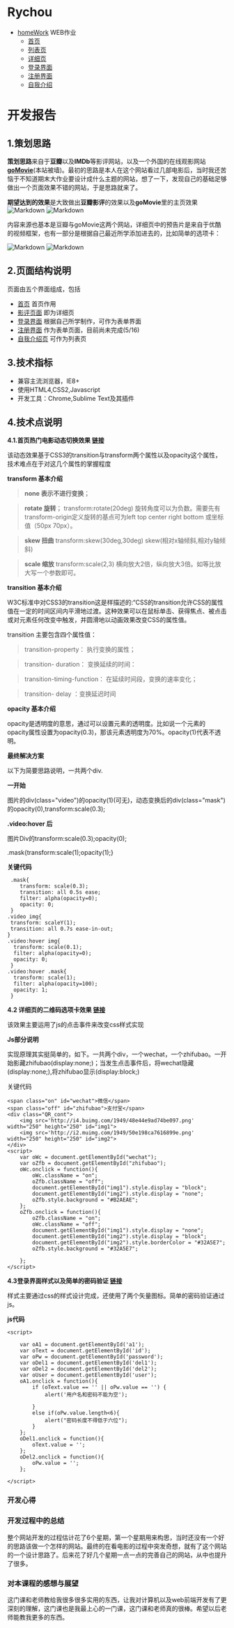 
# Rychou

* [homeWork](./myhomework/) WEB作业
	* [首页](./myhomework/index.html) 
	* [列表页](./myhomework/li.html)
	* [详细页](./myhomework/video.html)
    * [登录界面](./myhomework/logIn.html) 
    * [注册界面](./myhomework/signUp.html) 
    * [自我介绍](./myhomework/myinf.html) 
# 开发报告 
## 1.策划思路

**策划思路**来自于**豆瓣**以及**IMDb**等影评网站，以及一个外国的在线观影网站 **[goMovie](https://gomovies.to/)**(本站被墙)。最初的思路是本人在这个网站看过几部电影后，当时我还苦恼于不知道期末大作业要设计成什么主题的网站，想了一下，发现自己的基础足够做出一个页面效果不错的网站，于是思路就来了。

**期望达到的效果**是大致做出**豆瓣影评**的效果以及**goMovie**里的主页效果
![Markdown](http://i4.buimg.com/1949/2ef94566699d1ef8.png)
![Markdown](http://i2.muimg.com/1949/971d8204fec06661.png)

内容来源也基本是豆瓣与goMovie这两个网站，详细页中的预告片是来自于优酷的视频框架，也有一部分是根据自己最近所学添加进去的，比如简单的选项卡：

![Markdown](http://i2.muimg.com/1949/548fa97effb54977.png)
![Markdown](http://i2.muimg.com/1949/765af1042b856750.png)

## 2.页面结构说明

页面由五个界面组成，包括

* [首页](./myhomework/index.html) 首页作用
* [影评页面](./myhomework/video.html) 即为详细页
* [登录界面](./myhomework/logIn.html) 根据自己所学制作，可作为表单界面
* [注册界面]() 作为表单页面，目前尚未完成(5/16)
* [自我介绍页](./myhomework/myinf.html) 可作为列表页

## 3.技术指标

* 兼容主流浏览器，IE8+
* 使用HTML4,CSS2,Javascript
* 开发工具：Chrome,Sublime Text及其插件

## 4.技术点说明

**4.1.首页热门电影动态切换效果 [链接](./myhomework/index.html)**

该动态效果基于CSS3的transition与transform两个属性以及opacity这个属性，技术难点在于对这几个属性的掌握程度

**transform 基本介绍**


>**none 表示不进行变换**；

>**rotate 旋转**；  transform:rotate(20deg) 旋转角度可以为负数。需要先有transform-origin定义旋转的基点可为left top center right bottom 或坐标值（50px 70px）。

>**skew  扭曲**        transform:skew(30deg,30deg)  skew(相对x轴倾斜,相对y轴倾斜)

>**scale  缩放**      transform:scale(2,3) 横向放大2倍，纵向放大3倍。如等比放大写一个参数即可。

**transition 基本介绍**

W3C标准中对CSS3的transition这是样描述的:“CSS的transition允许CSS的属性值在一定的时间区间内平滑地过渡。这种效果可以在鼠标单击、获得焦点、被点击或对元素任何改变中触发，并圆滑地以动画效果改变CSS的属性值。

transition 主要包含四个属性值：

>transition-property： 执行变换的属性；

>transition- duration：      变换延续的时间：

>transition-timing-function：    在延续时间段，变换的速率变化；

>transition- delay ：变换延迟时间

	
**opacity 基本介绍**

opacity是透明度的意思，通过可以设置元素的透明度。比如说一个元素的opacity属性设置为opacity(0.3)，那该元素透明度为70%。opacity(1)代表不透明。

**最终解决方案**

以下为简要思路说明，一共两个div.

**一开始**

图片的div(class="video")的opacity(1)(可无)，动态变换后的div(class="mask")的opacity(0),transform:scale(0.3);

**.video:hover 后**

图片Div的transform:scale(0.3);opacity(0);

.mask{transform:scale(1);opacity(1);}

**关键代码**

	 .mask{
		transform: scale(0.3);
		transition: all 0.5s ease;
		filter: alpha(opacity=0);
	 	opacity: 0;
	 }
	.video img{
	 transform: scaleY(1);
	 transition: all 0.7s ease-in-out;
 	}
	.video:hover img{
	  transform: scale(0.1);
	  filter: alpha(opacity=0);
	  opacity: 0;
	 }
	.video:hover .mask{
	  transform: scale(1);
	  filter: alpha(opacity=100);
	  opacity: 1;
	 }


**4.2 详细页的二维码选项卡效果 [链接](./myhomework/video.html)**

该效果主要运用了js的点击事件来改变css样式实现


**Js部分说明**

实现原理其实挺简单的，如下。一共两个div，一个wechat，一个zhifubao。一开始影藏zhifubao(display:none;)；当发生点击事件后，将wechat隐藏(display:none;),将zhifubao显示(display:block;)

关键代码

	<span class="on" id="wechat">微信</span>
	<span class="off" id="zhifubao">支付宝</span>
	<div class="QR_cont">
		<img src='http://i4.buimg.com/1949/48e44e9ad74be097.png' width="250" height="250" id="img1">
		<img src='http://i2.muimg.com/1949/50e198ca7616899e.png' width="250" height="250" id="img2">
	</div>
	<script>
		var oWc = document.getElementById("wechat");
		var oZfb = document.getElementById("zhifubao");
		oWc.onclick = function(){
			oWc.className = "on";
			oZfb.className = "off";		
			document.getElementById("img1").style.display = "block";
			document.getElementById("img2").style.display = "none";	
			oZfb.style.background = "#B2AEAE";
		};
		oZfb.onclick = function(){
			oZfb.className = "on";
			oWc.className = "off";
			document.getElementById("img1").style.display = "none";
			document.getElementById("img2").style.display = "block";
			document.getElementById("img2").style.borderColor = "#32A5E7";
			oZfb.style.background = "#32A5E7";

		};
	</script>

**4.3登录界面样式以及简单的密码验证 [链接](./myhomework/logIn.html)**

样式主要通过css的样式设计完成，还使用了两个矢量图标。简单的密码验证通过js。


**js代码**

	<script>
	
		var oA1 = document.getElementById('a1');
		var oText = document.getElementById('id');
		var oPw = document.getElementById('password');
		var oDel1 = document.getElementById('del1');
		var oDel2 = document.getElementById('del2');
		var oUser = document.getElementById('user');
		oA1.onclick = function(){
			if (oText.value == '' || oPw.value == '') {
				alert('用户名和密码不能为空');
				
			}
			else if(oPw.value.length<6){
				alert("密码长度不得低于六位");
			}
		};
		oDel1.onclick = function(){
			oText.value = '';
		};
		oDel2.onclick = function(){
			oPw.value = '';
		};
	
	</script>

### 开发心得 ###


### 开发过程中的总结 ###

整个网站开发的过程估计花了6个星期，第一个星期用来构思，当时还没有一个好的思路该做一个怎样的网站。最终的在看电影的过程中突发奇想，就有了这个网站的一个设计思路了。后来花了好几个星期一点一点的完善自己的网站，从中也提升了很多。

### 对本课程的感想与展望 ###

这门课和老师教给我很多很多实用的东西，让我对计算机以及web前端开发有了更深刻的理解，这门课也是我最上心的一门课，这门课和老师真的很棒。希望以后老师能教我更多的东西。
